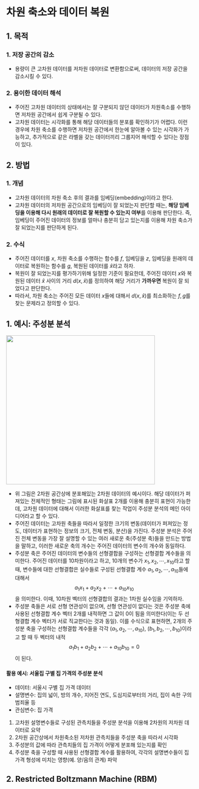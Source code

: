 # 차원 축소와 데이터 복원

## 1. 목적 

### 1. 저장 공간의 감소
- 용량이 큰 고차원 데이터를 저차원 데이터로 변환함으로써, 데이터의 저장 공간을 감소시킬 수 있다.
### 2. 용이한 데이터 해석
- 주어진 고차원 데이터의 상태에서는 잘 구분되지 않던 데이터가 차원축소를 수행하면 저차원 공간에서 쉽게 구분될 수 있다. 
- 고차원 데이터는 시각화를 통해 해당 데이터들의 분포를 확인하기가 어렵다. 이런 경우에 차원 축소를 수행하면 저차원 공간에서 한눈에 알아볼 수 있는 시각화가 가능하고, 추가적으로 같은 라벨을 갖는 데이터끼리 그룹지어 해석할 수 있다는 장점이 있다.

## 2. 방법

### 1. 개념
- 고차원 데이터의 차원 축소 후의 결과를 임베딩(embedding)이라고 한다.
- 고차원 데이터의 저차원 공간으로의 임베딩이 잘 되었는지 판단할 때는, **해당 임베딩을 이용해 다시 원래의 데이터로 잘 복원할 수 있는지 여부**를 이용해 판단한다. 즉, 임베딩이 주어진 데이터의 정보를 얼마나 충분히 담고 있는지를 이용해 차원 축소가 잘 되었는지를 판단하게 된다.

### 2. 수식
- 주어진 데이터를 $x$, 차원 축소를 수행하는 함수를 $f$, 임베딩을 $z$, 임베딩을 원래의 데이터로 복원하는 함수를 $g$, 복원된 데이터를 $\hat{x}$라고 하자.
- 복원이 잘 되었는지를 평가하기위해 일정한 기준이 필요한데, 주어진 데이터 $x$와 복원된 데이터 $\hat{x}$ 사이의 거리 $d(x, \hat{x})$를 정의하여 해당 거리가 **가까우면** 복원이 잘 되었다고 판단한다. 
- 따라서, 차원 축소는 주어진 모든 데이터 $x$들에 대해서 $d(x, \hat{x})$를 최소화하는 $f, g$를 찾는 문제라고 정의할 수 있다.

## 1. 예시: 주성분 분석 

<img src="https://upload.wikimedia.org/wikipedia/commons/1/15/GaussianScatterPCA.png" width="400">

- 위 그림은 2차원 공간상에 분포해있는 2차원 데이터의 예시이다. 해당 데이터가 퍼져있는 전체적인 형태는 그림에 표시된 화살표 2개를 이용해 충분히 표현이 가능한데, 고차원 데이터에 대해서 이러한 화살표를 찾는 작업이 주성분 분석의 메인 아이디어라고 할 수 있다.
- 주어진 데이터는 고차원 축들을 따라서 일정한 크기의 변동(데이터가 퍼져있는 정도, 데이터가 표현하는 정보의 크기, 전체 변동, 분산)을 가진다. 주성분 분석은 주어진 전체 변동을 가장 잘 설명할 수 있는 여러 새로운 축(주성분 축)들을 만드는 방법을 말하고, 이러한 새로운 축의 개수는 주어진 데이터의 변수의 개수와 동일하다.
- 주성분 축은 주어진 데이터의 변수들의 선형결합을 구성하는 선형결합 계수들을 의미한다. 주어진 데이터를 10차원이라고 하고, 10개의 변수가 $x_1, x_2, \cdots, x_{10}$라고 할 때, 변수들에 대한 선형결합은 실수들로 구성된 선형결합 계수 $a_1, a_2, \cdots, a_{10}$들에 대해서 $$a_1x_1 + a_2x_2 + \cdots + a_{10}x_{10}$$을 의미한다. 이때, 10차원 벡터의 선형결합의 결과는 1차원 실수임을 기억하자.
- 주성분 축들은 서로 선형 연관성이 없으며, 선형 연관성이 없다는 것은 주성분 축에 사용된 선형결합 계수 벡터 2개를 내적하면 그 값이 0이 됨을 의미한다(이는 두 선형결합 계수 벡터가 서로 직교한다는 것과 동일). 이를 수식으로 표현하면, 2개의 주성분 축을 구성하는 선형결합 계수들을 각각 $(a_1, a_2, \cdots, a_{10})$, $(b_1, b_2, \cdots, b_{10})$이라고 할 때 두 벡터의 내적 $$a_1b_1 + a_2b_2 + \cdots + a_{10}b_{10} = 0$$이 된다.

#### 활용 예시: 서울집 구별 집 가격의 주성분 분석
- 데이터: 서울시 구별 집 가격 데이터
- 설명변수: 집의 넓이, 방의 개수, 지어진 연도, 도심지로부터의 거리, 집이 속한 구의 범죄율 등
- 관심변수: 집 가격

1. 고차원 설명변수들로 구성된 관측치들을 주성분 분석을 이용해 2차원의 저차원 데이터로 요약
2. 2차원 공간상에서 차원축소된 저차원 관측치들을 주성분 축을 따라서 시각화
3. 주성분의 값에 따라 관측치들의 집 가격이 어떻게 분포해 있는지를 확인
4. 주성분 축을 구성할 때 사용된 선형결합 계수를 활용하여, 각각의 설명변수들이 집 가격 형성에 미치는 영향(예. 양/음의 관계) 파악

## 2. Restricted Boltzmann Machine (RBM)
